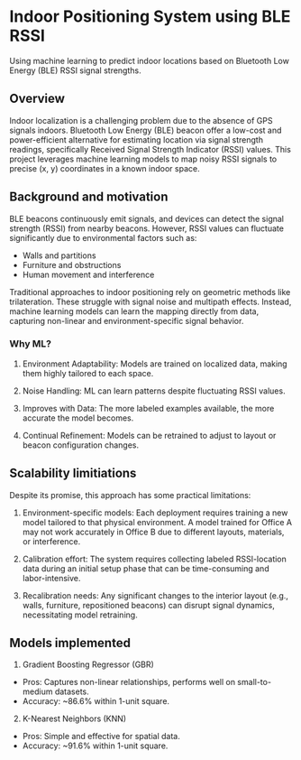 # Indoor Positioning System using BLE RSSI

Using machine learning to predict indoor locations based on Bluetooth Low Energy (BLE) RSSI signal strengths.

## Overview

Indoor localization is a challenging problem due to the absence of GPS signals indoors. Bluetooth Low Energy (BLE) beacon offer a low-cost and power-efficient alternative for estimating location via signal strength readings, specifically Received Signal Strength Indicator (RSSI) values. This project leverages machine learning models to map noisy RSSI signals to precise (x, y) coordinates in a known indoor space.

## Background and motivation

BLE beacons continuously emit signals, and devices can detect the signal strength (RSSI) from nearby beacons. However, RSSI values can fluctuate significantly due to environmental factors such as:
- Walls and partitions
- Furniture and obstructions
- Human movement and interference

Traditional approaches to indoor positioning rely on geometric methods like trilateration. These struggle with signal noise and multipath effects. Instead, machine learning models can learn the mapping directly from data, capturing non-linear and environment-specific signal behavior.

### Why ML? 

1. Environment Adaptability: Models are trained on localized data, making them highly tailored to each space.

2. Noise Handling: ML can learn patterns despite fluctuating RSSI values.

3. Improves with Data: The more labeled examples available, the more accurate the model becomes.

4. Continual Refinement: Models can be retrained to adjust to layout or beacon configuration changes.

## Scalability limitiations

Despite its promise, this approach has some practical limitations:

1. Environment-specific models: Each deployment requires training a new model tailored to that physical environment. A model trained for Office A may not work accurately in Office B due to different layouts, materials, or interference.

2. Calibration effort: The system requires collecting labeled RSSI-location data during an initial setup phase that can be time-consuming and labor-intensive.

3. Recalibration needs: Any significant changes to the interior layout (e.g., walls, furniture, repositioned beacons) can disrupt signal dynamics, necessitating model retraining.

## Models implemented

1. Gradient Boosting Regressor (GBR)

- Pros: Captures non-linear relationships, performs well on small-to-medium datasets.
- Accuracy: ~86.6% within 1-unit square.

2. K-Nearest Neighbors (KNN)

- Pros: Simple and effective for spatial data.
- Accuracy: ~91.6% within 1-unit square.
